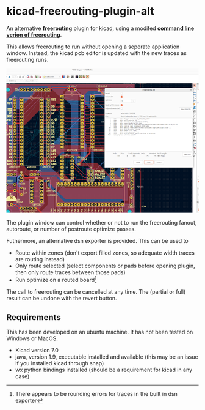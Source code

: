 # kicad-freerouting-plugin-alt
An alternative **[freerouting](https://github.com/freerouting/freerouting)** plugin for kicad, 
using a modifed **[command line verion of freerouting](http://repo.hu/projects/freerouting_cli/)**.

This allows freerouting to run without opening a seperate application window. Instead, the kicad pcb
editor is updated with the new traces as freerouting runs.

![screenshot](screenshot.png)


The plugin window can control whether or not to run the freerouting fanout, autoroute, or number of
postroute optimize passes.

Futhermore, an alternative dsn exporter is provided. This can be used to
* Route within zones (don't export filled zones, so adequate width traces are routing instead)
* Only route selected (select components or pads before opening plugin, then only route traces between
those pads)
* Run optimize on a routed board[^1]

The call to freerouting can be cancelled at any time. The (partial or full) result can be undone with
the revert button.


## Requirements

This has been developed on an ubuntu machine. It has not been tested on Windows or MacOS.

* Kicad version 7.0
* java, version 1.9, executable installed and available (this may be an issue if you installed kicad
through snap)
* wx python bindings installed (should be a requirement for kicad in any case)




[^1]: There appears to be rounding errors for traces in the built in dsn exporter


